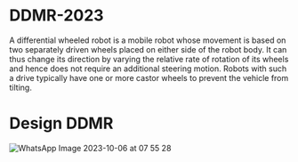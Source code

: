 # DDMR-2023
A differential wheeled robot is a mobile robot whose movement is based on two separately driven wheels placed on either side of the robot body. It can thus change its direction by varying the relative rate of rotation of its wheels and hence does not require an additional steering motion. Robots with such a drive typically have one or more castor wheels to prevent the vehicle from tilting.

# Design DDMR
![WhatsApp Image 2023-10-06 at 07 55 28](https://github.com/Razor-666/DDMR-2023/assets/137206338/95f8e436-d814-4906-b6f1-60c0889f6043)
